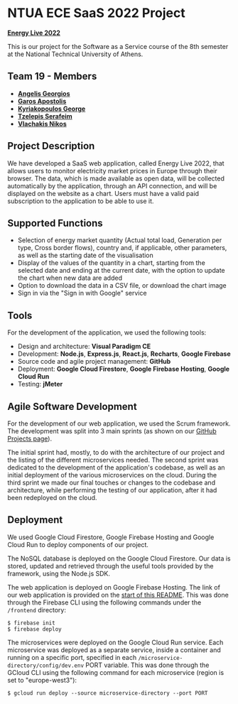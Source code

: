 # NTUA ECE SaaS 2022 Project
  
[**Energy Live 2022**](https://saas2022-19.web.app)

This is our project for the Software as a Service course of the 8th semester at the National Technical University of Athens.

## Team 19 - Members

* [**Angelis Georgios**](https://github.com/ag-george)
* [**Garos Apostolis**](https://github.com/ApostolisGaros)
* [**Kyriakopoulos George**](https://github.com/geokyr)
* [**Tzelepis Serafeim**](https://github.com/sertze)
* [**Vlachakis Nikos**](https://github.com/NikosVlachakis)

## Project Description

We have developed a SaaS web application, called Energy Live 2022, that allows users to monitor electricity market prices in Europe through their browser. The data, which is made available as open data, will be collected automatically by the application, through an API connection, and will be displayed on the website as a chart. Users must have a valid paid subscription to the application to be able to use it. 

## Supported Functions

* Selection of energy market quantity (Actual total load, Generation per type, Cross border flows), country and, if applicable, other parameters, as well as the starting date of the visualisation
* Display of the values of the quantity in a chart, starting from the selected date and ending at the current date, with the option to update the chart when new data are added
* Option to download the data in a CSV file, or download the chart image
* Sign in via the "Sign in with Google" service

## Tools

For the development of the application, we used the following tools:

* Design and architecture: **Visual Paradigm CE**
* Development: **Node.js**, **Express.js**, **React.js**, **Recharts**, **Google Firebase**
* Source code and agile project management: **GitHub**
* Deployment: **Google Cloud Firestore**, **Google Firebase Hosting**, **Google Cloud Run**
* Testing: **jMeter**

## Agile Software Development

For the development of our web application, we used the Scrum framework. The development was split into 3 main sprints (as shown on our [GitHub Projects page](https://github.com/ntua/saas2022-19/projects?query=is%3Aclosed&type=classic)).

The initial sprint had, mostly, to do with the architecture of our project and the listing of the different microservices needed. The second sprint was dedicated to the development of the application's codebase, as well as an initial deployment of the various microservices on the cloud. During the third sprint we made our final touches or changes to the codebase and architecture, while performing the testing of our application, after it had been redeployed on the cloud.

## Deployment

We used Google Cloud Firestore, Google Firebase Hosting and Google Cloud Run to deploy components of our project.

The NoSQL database is deployed on the Google Cloud Firestore. Our data is stored, updated and retrieved through the useful tools provided by the framework, using the Node.js SDK.

The web application is deployed on Google Firebase Hosting. The link of our web application is provided on the [start of this README](https://github.com/ntua/saas2022-19#energy-live-2022). This was done through the Firebase CLI using the following commands under the ```/frontend``` directory:

```
$ firebase init
$ firebase deploy
```

The microservices were deployed on the Google Cloud Run service. Each microservice was deployed as a separate service, inside a container and running on a specific port, specified in each ```/microservice-directory/config/dev.env``` PORT variable. This was done through the GCloud CLI using the following command for each microservice (region is set to "europe-west3"):

```
$ gcloud run deploy --source microservice-directory --port PORT
```